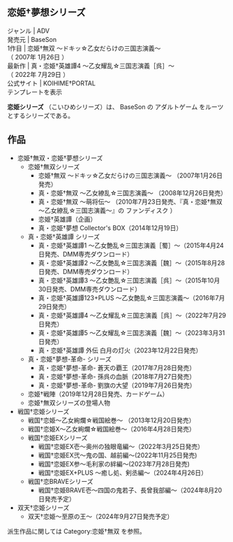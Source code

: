 恋姫†夢想シリーズ  
---  
ジャンル  |  ADV   
発売元  |  BaseSon   
1作目  |  恋姫†無双 〜ドキッ☆乙女だらけの三国志演義〜    
（  2007年  1月26日  ）  
最新作  |  真・恋姫†英雄譚4 〜乙女耀乱☆三国志演義［呉］〜    
（  2022年  7月29日  ）  
公式サイト  |  KOIHIME†PORTAL   
テンプレートを表示  
  
**恋姫シリーズ** （こいひめシリーズ）は、  BaseSon  の  アダルトゲーム  をルーツとするシリーズである。

##  作品  

  * 恋姫†無双・恋姫†夢想シリーズ 
    * 恋姫†無双シリーズ 
      * 恋姫†無双 〜ドキッ☆乙女だらけの三国志演義〜  （2007年1月26日発売） 
      * 真・恋姫†無双 〜乙女繚乱☆三国志演義〜  （2008年12月26日発売） 
      * 真・恋姫†無双 〜萌将伝〜  （2010年7月23日発売、『真・恋姫†無双 〜乙女繚乱☆三国志演義〜』の  ファンディスク  ） 
      * 恋姫†英雄譚（企画） 
      * 真・恋姫†夢想 Collector's BOX（2014年12月19日） 
    * 真・恋姫†英雄譚  シリーズ 
      * 真・恋姫†英雄譚1 〜乙女艶乱☆三国志演義［蜀］〜（2015年4月24日発売、DMM専売ダウンロード） 
      * 真・恋姫†英雄譚2 〜乙女艶乱☆三国志演義［魏］〜（2015年8月28日発売、DMM専売ダウンロード） 
      * 真・恋姫†英雄譚3 〜乙女艶乱☆三国志演義［呉］〜（2015年10月30日発売、DMM専売ダウンロード） 
      * 真・恋姫†英雄譚123+PLUS 〜乙女艶乱☆三国志演義〜（2016年7月29日発売） 
      * 真・恋姫†英雄譚4 〜乙女耀乱☆三国志演義［呉］〜（2022年7月29日発売） 
      * 真・恋姫†英雄譚5 〜乙女耀乱☆三国志演義［魏］〜（2023年3月31日発売） 
      * 真・恋姫†英雄譚 外伝 白月の灯火（2023年12月22日発売） 
    * 真・恋姫†夢想-革命-  シリーズ 
      * 真・恋姫†夢想-革命- 蒼天の覇王（2017年7月28日発売） 
      * 真・恋姫†夢想-革命- 孫呉の血脈（2018年7月27日発売） 
      * 真・恋姫†夢想-革命- 劉旗の大望（2019年7月26日発売） 
    * 恋姫†戦陣（2019年12月28日発売、カードゲーム） 
    * 恋姫†無双シリーズの登場人物 
  * 戦国†恋姫シリーズ 
    * 戦国†恋姫〜乙女絢爛☆戦国絵巻〜  （2013年12月20日発売） 
    * 戦国†恋姫X〜乙女絢爛☆戦国絵巻〜（2016年4月28日発売） 
    * 戦国†恋姫EXシリーズ 
      * 戦国†恋姫EX壱〜奥州の独眼竜編〜（2022年3月25日発売） 
      * 戦国†恋姫EX弐～鬼の国、越前編～(2022年11月25日発売) 
      * 戦国†恋姫EX参～毛利家の絆編～(2023年7月28日発売) 
      * 戦国†恋姫EX+PLUS ～癒し処、剣丞編～（2024年4月26日） 
    * 戦国†恋BRAVEシリーズ 
      * 戦国†恋姫BRAVE壱〜四国の鬼若子、長曾我部編〜（2024年8月20日発売予定） 
  * 双天†恋姫シリーズ 
    * 双天†恋姫〜至原の王〜（2024年9月27日発売予定） 

派生作品に関しては  Category:恋姫†無双  を参照。

